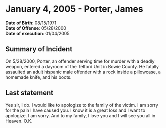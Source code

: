 # January 4, 2005 - Porter, James

**Date of Birth**: 08/15/1971<br/>
**Date of Offense**: 05/28/2000<br/>
**Date of execution**: 01/04/2005<br/>

## Summary of Incident
On 5/28/2000, Porter, an offender serving time for murder with a deadly weapon, entered a dayroom of the Telford Unit in Bowie County. He fatally assaulted an adult hispanic male offender with a rock inside a pillowcase, a homemade knife, and his boots.

## Last statement
Yes sir, I do. I would like to apologize to the family of the victim. I am sorry for the pain I have caused you. I know it is a great loss and I want to apologize. I am sorry. And to my family, I love you and I will see you all in Heaven. O.K.
